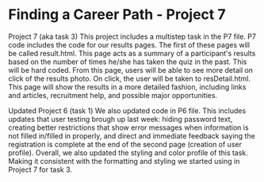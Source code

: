 # Finding a Career Path - Project 7
Project 7 (aka task 3)
This project includes a multistep task in the P7 file. P7 code includes the code for our results pages. The first of these pages will be called result.html. This page acts as a summary of a participant's results based on the number of times he/she has taken the quiz in the past. This will be hard coded. From this page, users will be able to see more detail on click of the results photo. On click, the user will be taken to resDetail.html. This page will show the results in a more detailed fashion, including links and articles, recruitment help, and possible major opportunities. 

Updated Project 6 (task 1)
We also updated code in P6 file. This includes updates that user testing brough up last week: hiding password text, creating better restrictions that show error messages when information is not filled in/filled in properly, and direct and immediate feedback saying the registration is complete at the end of the second page (creation of user profile). Overall, we also updated the styling and color profile of this task. Making it consistent with the formatting and styling we started using in Project 7 for task 3. 
